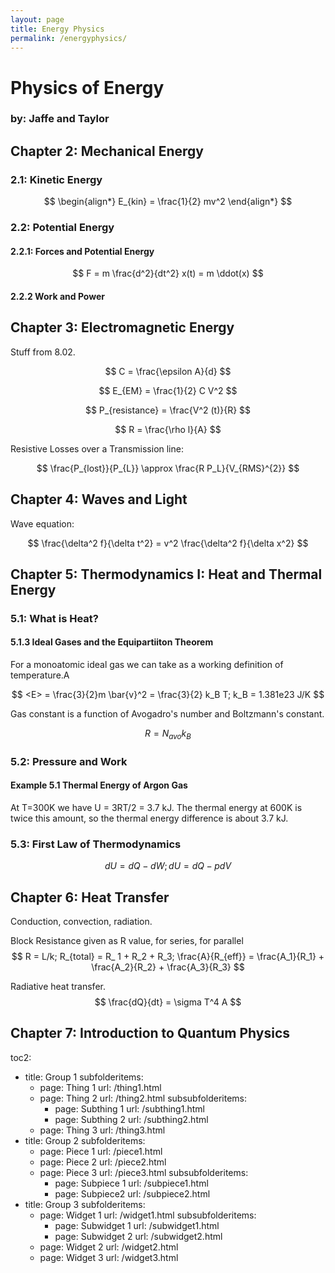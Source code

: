 ```yaml
---
layout: page
title: Energy Physics
permalink: /energyphysics/
---
```


# Physics of Energy
### by: Jaffe and Taylor

## Chapter 2: Mechanical Energy

### 2.1: Kinetic Energy

$$
\begin{align*}
    E_{kin} = \frac{1}{2} mv^2
\end{align*}
$$

### 2.2: Potential Energy

#### 2.2.1: Forces and Potential Energy

$$
F = m \frac{d^2}{dt^2} x(t) = m \ddot(x)
$$

#### 2.2.2 Work and Power


## Chapter 3: Electromagnetic Energy

Stuff from 8.02.

$$
C = \frac{\epsilon A}{d}
$$

$$
E_{EM} = \frac{1}{2} C V^2
$$

$$
P_{resistance} = \frac{V^2 (t)}{R}
$$

$$
R = \frac{\rho l}{A}
$$

Resistive Losses over a Transmission line:

$$
\frac{P_{lost}}{P_{L}} \approx \frac{R P_L}{V_{RMS}^{2}}
$$

## Chapter 4: Waves and Light

Wave equation:

$$
\frac{\delta^2 f}{\delta t^2} = v^2 \frac{\delta^2 f}{\delta x^2}
$$

## Chapter 5: Thermodynamics I: Heat and Thermal Energy

### 5.1: What is Heat?

#### 5.1.3 Ideal Gases and the Equipartiiton Theorem

For a monoatomic ideal gas we can take <E> as a working definition of temperature.A

$$
<E>  = \frac{3}{2}m \bar{v}^2 = \frac{3}{2} k_B T; k_B = 1.381e23 J/K
$$

Gas constant is a function of Avogadro's number and Boltzmann's constant.

$$
R = N_{avo} k_B
$$

### 5.2: Pressure and Work

#### Example 5.1 Thermal Energy of Argon Gas
At T=300K we have U = 3RT/2 = 3.7 kJ. The thermal energy at 600K is twice
this amount, so the thermal energy difference is about 3.7 kJ.

### 5.3: First Law of Thermodynamics

$$
dU = dQ - dW; dU = dQ - pdV
$$

## Chapter 6: Heat Transfer

Conduction, convection, radiation.

Block Resistance given as R value, for series, for parallel
$$
R = L/k; R_{total} = R_ 1 + R_2 + R_3; \frac{A}{R_{eff}} = \frac{A_1}{R_1} + \frac{A_2}{R_2} + \frac{A_3}{R_3}
$$

Radiative heat transfer.
$$
\frac{dQ}{dt} = \sigma T^4 A
$$

## Chapter 7: Introduction to Quantum Physics

toc2:
  - title: Group 1
    subfolderitems:
      - page: Thing 1
        url: /thing1.html
      - page: Thing 2
        url: /thing2.html
        subsubfolderitems:
          - page: Subthing 1
            url: /subthing1.html
          - page: Subthing 2
            url: /subthing2.html
      - page: Thing 3
        url: /thing3.html
  - title: Group 2
    subfolderitems:
      - page: Piece 1
        url: /piece1.html
      - page: Piece 2
        url: /piece2.html
      - page: Piece 3
        url: /piece3.html
        subsubfolderitems:
          - page: Subpiece 1
            url: /subpiece1.html
          - page: Subpiece2
            url: /subpiece2.html
  - title: Group 3
    subfolderitems:
      - page: Widget 1
        url: /widget1.html
        subsubfolderitems:
          - page: Subwidget 1
            url: /subwidget1.html
          - page: Subwidget 2
            url: /subwidget2.html
      - page: Widget 2
        url: /widget2.html
      - page: Widget 3
        url: /widget3.html


